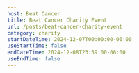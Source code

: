 ```yaml
---
host: Beat Cancer
title: Beat Cancer Charity Event
url: /posts/beat-cancer-charity-event
category: charity
startDateTime: 2024-12-07T00:00:00-06:00
useStartTime: false
endDateTime: 2024-12-08T23:59:00-06:00
useEndTime: false
---
```

